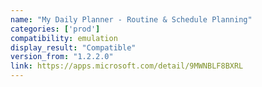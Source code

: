 ```yaml
---
name: "My Daily Planner - Routine & Schedule Planning"
categories: ['prod']
compatibility: emulation
display_result: "Compatible"
version_from: "1.2.2.0"
link: https://apps.microsoft.com/detail/9MWNBLF8BXRL
---
```

